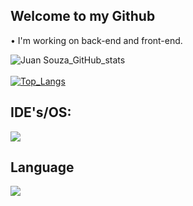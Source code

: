 ## Welcome to my Github

• I'm working on back-end and front-end.

![Juan Souza_GitHub_stats](https://github-readme-stats.vercel.app/api?username=JuanSouz4&show_icons=true&theme=dark)
<br>
<br>
[![Top_Langs](https://github-readme-stats.vercel.app/api/top-langs/?username=JuanSouz4&theme=dark)](https://github.com/JuanSouz4/github-readme-stats)

## IDE's/OS:

<img src="https://skillicons.dev/icons?i=github,windows,vscode,pycharm&theme=dark" />

## Language
<img src="https://skillicons.dev/icons?i=html,css,js,python,react,mysql,androidstudio&theme=dark"/>
</div>
